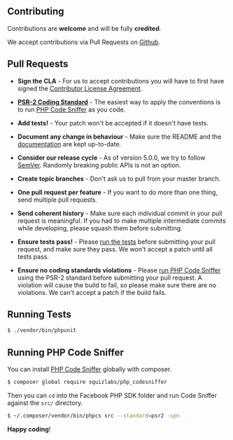 Contributing
------------

Contributions are **welcome** and will be fully **credited**.

We accept contributions via Pull Requests on [Github](https://github.com/facebook/facebook-php-sdk-v4).


## Pull Requests

- **Sign the CLA** - For us to accept contributions you will have to first have signed the
  [Contributor License Agreement](https://developers.facebook.com/opensource/cla).

- **[PSR-2 Coding Standard](https://github.com/php-fig/fig-standards/blob/master/accepted/PSR-2-coding-style-guide.md)** - The easiest way to apply the conventions is to run [PHP Code Sniffer](#running-php-code-sniffer) as you code.

- **Add tests!** - Your patch won't be accepted if it doesn't have tests.

- **Document any change in behaviour** - Make sure the README and the [documentation](https://github.com/facebook/facebook-php-sdk-v4/tree/master/docs) are kept up-to-date.

- **Consider our release cycle** - As of version 5.0.0, we try to follow [SemVer](http://semver.org/). Randomly breaking public APIs is not an option.

- **Create topic branches** - Don't ask us to pull from your master branch.

- **One pull request per feature** - If you want to do more than one thing, send multiple pull requests.

- **Send coherent history** - Make sure each individual commit in your pull request is meaningful. If you had to make multiple intermediate commits while developing, please squash them before submitting.

- **Ensure tests pass!** - Please [run the tests](#running-tests) before submitting your pull request, and make sure they pass. We won't accept a patch until all tests pass.

- **Ensure no coding standards violations** - Please [run PHP Code Sniffer](#running-php-code-sniffer) using the PSR-2 standard before submitting your pull request. A violation will cause the build to fail, so please make sure there are no violations. We can't accept a patch if the build fails.


## Running Tests

``` bash
$ ./vendor/bin/phpunit
```


## Running PHP Code Sniffer

You can install [PHP Code Sniffer](https://github.com/squizlabs/PHP_CodeSniffer) globally with composer.

``` bash
$ composer global require squizlabs/php_codesniffer
```

Then you can `cd` into the Facebook PHP SDK folder and run Code Sniffer against the `src/` directory.

``` bash
$ ~/.composer/vendor/bin/phpcs src --standard=psr2 -spn
```

**Happy coding**!
